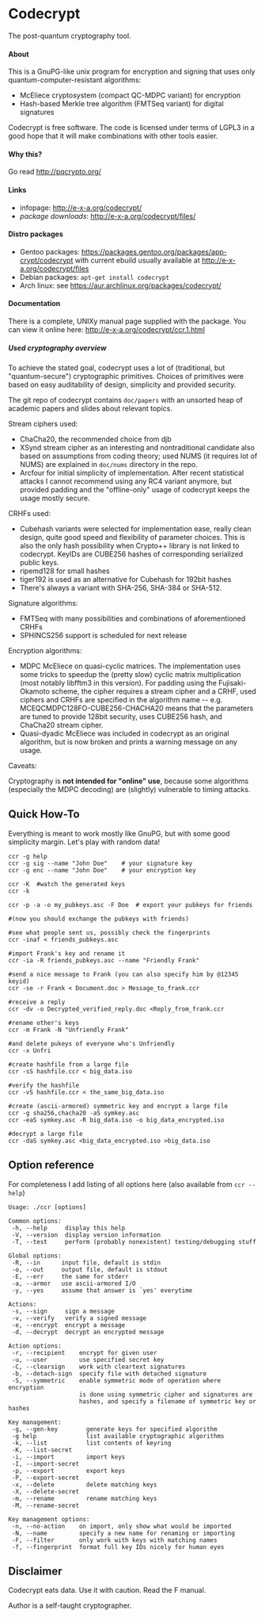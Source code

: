 
# Codecrypt

The post-quantum cryptography tool.

#### About

This is a GnuPG-like unix program for encryption and signing that uses only
quantum-computer-resistant algorithms:

 - McEliece cryptosystem (compact QC-MDPC variant) for encryption
 - Hash-based Merkle tree algorithm (FMTSeq variant) for digital signatures

Codecrypt is free software. The code is licensed under terms of LGPL3 in a good
hope that it will make combinations with other tools easier.

#### Why this?

Go read http://pqcrypto.org/

#### Links

 - infopage: http://e-x-a.org/codecrypt/
 - *package downloads*: http://e-x-a.org/codecrypt/files/

#### Distro packages

 - Gentoo packages: https://packages.gentoo.org/packages/app-crypt/codecrypt
   with current ebuild usually available at http://e-x-a.org/codecrypt/files
 - Debian packages: `apt-get install codecrypt`
 - Arch linux: see https://aur.archlinux.org/packages/codecrypt/

#### Documentation

There is a complete, UNIXy manual page supplied with the package. You can view
it online here: http://e-x-a.org/codecrypt/ccr.1.html

##### Used cryptography overview

To achieve the stated goal, codecrypt uses a lot of (traditional, but
"quantum-secure") cryptographic primitives. Choices of primitives were based on
easy auditability of design, simplicity and provided security.

The git repo of codecrypt contains `doc/papers` with an unsorted heap of
academic papers and slides about relevant topics.

Stream ciphers used:

- ChaCha20, the recommended choice from djb
- XSynd stream cipher as an interesting and nontraditional candidate also based
  on assumptions from coding theory; used NUMS (it requires lot of NUMS) are
  explained in `doc/nums` directory in the repo.
- Arcfour for initial simplicity of implementation. After recent statistical
  attacks I cannot recommend using any RC4 variant anymore, but provided
  padding and the "offline-only" usage of codecrypt keeps the usage mostly
  secure.

CRHFs used:

- Cubehash variants were selected for implementation ease, really clean design,
  quite good speed and flexibility of parameter choices. This is also the only
  hash possibility when Crypto++ library is not linked to codecrypt.  KeyIDs
  are CUBE256 hashes of corresponding serialized public keys.
- ripemd128 for small hashes
- tiger192 is used as an alternative for Cubehash for 192bit hashes
- There's always a variant with SHA-256, SHA-384 or SHA-512.

Signature algorithms:

- FMTSeq with many possibilities and combinations of aforementioned CRHFs
- SPHINCS256 support is scheduled for next release

Encryption algorithms:

- MDPC McEliece on quasi-cyclic matrices. The implementation uses some tricks
  to speedup the (pretty slow) cyclic matrix multiplication (most notably
  libfftm3 in this version). For padding using the Fujisaki-Okamoto scheme, the
  cipher requires a stream cipher and a CRHF, used ciphers and CRHFs are
  specified in the algorithm name -- e.g. MCEQCMDPC128FO-CUBE256-CHACHA20 means
  that the parameters are tuned to provide 128bit security, uses CUBE256 hash,
  and ChaCha20 stream cipher.
- Quasi-dyadic McEliece was included in codecrypt as an original algorithm, but
  is now broken and prints a warning message on any usage.

Caveats:

Cryptography is **not intended for "online" use**, because some algorithms
(especially the MDPC decoding) are (slightly) vulnerable to timing attacks.

## Quick How-To

Everything is meant to work mostly like GnuPG, but with some good simplicity
margin. Let's play with random data!


	ccr -g help
	ccr -g sig --name "John Doe"    # your signature key
	ccr -g enc --name "John Doe"    # your encryption key

	ccr -K  #watch the generated keys
	ccr -k

	ccr -p -a -o my_pubkeys.asc -F Doe  # export your pubkeys for friends

	#(now you should exchange the pubkeys with friends)

	#see what people sent us, possibly check the fingerprints
	ccr -inaf < friends_pubkeys.asc

	#import Frank's key and rename it
	ccr -ia -R friends_pubkeys.asc --name "Friendly Frank"

	#send a nice message to Frank (you can also specify him by @12345 keyid)
	ccr -se -r Frank < Document.doc > Message_to_frank.ccr

	#receive a reply
	ccr -dv -o Decrypted_verified_reply.doc <Reply_from_frank.ccr

	#rename other's keys
	ccr -m Frank -N "Unfriendly Frank"

	#and delete pukeys of everyone who's Unfriendly
	ccr -x Unfri

	#create hashfile from a large file
	ccr -sS hashfile.ccr < big_data.iso

	#verify the hashfile
	ccr -vS hashfile.ccr < the_same_big_data.iso

	#create (ascii-armored) symmetric key and encrypt a large file
	ccr -g sha256,chacha20 -aS symkey.asc
	ccr -eaS symkey.asc -R big_data.iso -o big_data_encrypted.iso

	#decrypt a large file
	ccr -daS symkey.asc <big_data_encrypted.iso >big_data.iso

## Option reference

For completeness I add listing of all options here (also available from
`ccr --help`)

	Usage: ./ccr [options]

	Common options:
	 -h, --help     display this help
	 -V, --version  display version information
	 -T, --test     perform (probably nonexistent) testing/debugging stuff

	Global options:
	 -R, --in      input file, default is stdin
	 -o, --out     output file, default is stdout
	 -E, --err     the same for stderr
	 -a, --armor   use ascii-armored I/O
	 -y, --yes     assume that answer is `yes' everytime

	Actions:
	 -s, --sign     sign a message
	 -v, --verify   verify a signed message
	 -e, --encrypt  encrypt a message
	 -d, --decrypt  decrypt an encrypted message

	Action options:
	 -r, --recipient    encrypt for given user
	 -u, --user         use specified secret key
	 -C, --clearsign    work with cleartext signatures
	 -b, --detach-sign  specify file with detached signature
	 -S, --symmetric    enable symmetric mode of operation where encryption
	                    is done using symmetric cipher and signatures are
	                    hashes, and specify a filename of symmetric key or hashes

	Key management:
	 -g, --gen-key        generate keys for specified algorithm
	 -g help              list available cryptographic algorithms
	 -k, --list           list contents of keyring
	 -K, --list-secret
	 -i, --import         import keys
	 -I, --import-secret
	 -p, --export         export keys
	 -P, --export-secret
	 -x, --delete         delete matching keys
	 -X, --delete-secret
	 -m, --rename         rename matching keys
	 -M, --rename-secret

	Key management options:
	 -n, --no-action    on import, only show what would be imported
	 -N, --name         specify a new name for renaming or importing
	 -F, --filter       only work with keys with matching names
	 -f, --fingerprint  format full key IDs nicely for human eyes


## Disclaimer

Codecrypt eats data. Use it with caution. Read the F manual.

Author is a self-taught cryptographer.

